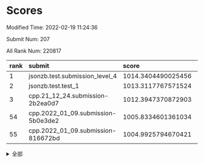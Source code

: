 # Scores

Modified Time: 2022-02-19 11:24:36

Submit Num: 207

All Rank Num: 220817

| rank |               submit               |       score        |       sigma        | pk_num |
| :--- | :--------------------------------- | :----------------- | :----------------- | :----- |
| 1    | jsonzb.test.submission_level_4     | 1014.3404490025456 | 0.8587319094348737 | 4268   |
| 2    | jsonzb.test.test_1                 | 1013.3117767571524 | 0.82592564863737   | 4261   |
| 3    | cpp.21_12_24.submission-2b2ea0d7   | 1012.3947370872903 | 0.8017087424050219 | 4272   |
| 54   | cpp.2022_01_09.submission-5b0e3de2 | 1005.8334601361034 | 0.7235827761014689 | 4268   |
| 55   | cpp.2022_01_09.submission-816672bd | 1004.9925794670421 | 0.7174225568516184 | 4271   |


<details>
<summary>全部</summary>

| rank |                 submit                 |       score        |       sigma        | pk_num |
| :--- | :------------------------------------- | :----------------- | :----------------- | :----- |
| 1    | jsonzb.test.submission_level_4         | 1014.3404490025456 | 0.8587319094348737 | 4268   |
| 2    | jsonzb.test.test_1                     | 1013.3117767571524 | 0.82592564863737   | 4261   |
| 3    | cpp.21_12_24.submission-2b2ea0d7       | 1012.3947370872903 | 0.8017087424050219 | 4272   |
| 4    | gobigger.level_3.submission_level_3_19 | 1011.9646467711143 | 0.7798485055897597 | 4269   |
| 5    | gobigger.level_3.submission_level_3_32 | 1011.5791884651773 | 0.7657233977699881 | 4270   |
| 6    | gobigger.level_3.submission_level_3_4  | 1011.5576778134715 | 0.7905139012912537 | 4268   |
| 7    | gobigger.level_3.submission_level_3_2  | 1011.5243424745101 | 0.8050088669287122 | 4269   |
| 8    | gobigger.level_3.submission_level_3_35 | 1011.2847939637726 | 0.7758004646271718 | 4268   |
| 9    | gobigger.level_3.submission_level_3_10 | 1011.0971014352093 | 0.7584926160051323 | 4264   |
| 10   | gobigger.level_3.submission_level_3_7  | 1011.0755148871959 | 0.78882637285241   | 4268   |
| 11   | gobigger.level_3.submission_level_3_25 | 1010.8565538052308 | 0.7586780083097724 | 4263   |
| 12   | gobigger.level_3.submission_level_3_12 | 1010.7966774055916 | 0.741623837320381  | 4265   |
| 13   | gobigger.level_3.submission_level_3_27 | 1010.68959926995   | 0.7848002174413725 | 4269   |
| 14   | gobigger.level_3.submission_level_3_29 | 1010.5308188017055 | 0.7382886944213883 | 4266   |
| 15   | gobigger.level_3.submission_level_3_36 | 1010.505731315926  | 0.7425588719181168 | 4269   |
| 16   | gobigger.level_3.submission_level_3_5  | 1010.4543521369302 | 0.758859515473056  | 4271   |
| 17   | gobigger.level_3.submission_level_3_48 | 1010.4094879110314 | 0.7703890379356325 | 4263   |
| 18   | gobigger.level_3.submission_level_3_47 | 1010.3348614590869 | 0.7535139263078103 | 4262   |
| 19   | gobigger.level_3.submission_level_3_14 | 1010.3277454643913 | 0.7533616837787466 | 4273   |
| 20   | gobigger.level_3.submission_level_3_46 | 1010.2846991208567 | 0.7599621239058573 | 4268   |
| 21   | gobigger.level_3.submission_level_3_39 | 1010.2700384168935 | 0.7564374651823738 | 4270   |
| 22   | gobigger.level_3.submission_level_3_45 | 1010.253586812423  | 0.7753968815154513 | 4264   |
| 23   | gobigger.level_3.submission_level_3_37 | 1010.2260386412639 | 0.7599065010600514 | 4269   |
| 24   | gobigger.level_3.submission_level_3_17 | 1010.2233021013329 | 0.752269197270098  | 4267   |
| 25   | gobigger.level_3.submission_level_3_44 | 1010.1340072244244 | 0.7708246833799282 | 4261   |
| 26   | gobigger.level_3.submission_level_3_33 | 1010.1137614877055 | 0.7673998825647729 | 4265   |
| 27   | gobigger.level_3.submission_level_3_13 | 1010.1100911084494 | 0.7577654113512277 | 4264   |
| 28   | gobigger.level_3.submission_level_3_8  | 1010.0838906922869 | 0.7657747017336087 | 4269   |
| 29   | gobigger.level_3.submission_level_3_21 | 1009.7899871636952 | 0.7726387281383627 | 4263   |
| 30   | gobigger.level_3.submission_level_3_22 | 1009.7858793640762 | 0.7417775382682349 | 4269   |
| 31   | gobigger.level_3.submission_level_3_49 | 1009.781626569704  | 0.7654952268665876 | 4266   |
| 32   | gobigger.level_3.submission_level_3_9  | 1009.697417001482  | 0.7646696166675098 | 4268   |
| 33   | gobigger.level_3.submission_level_3_0  | 1009.6968305433542 | 0.7664165730172919 | 4271   |
| 34   | gobigger.level_3.submission_level_3_11 | 1009.6888915114575 | 0.7404115285348702 | 4268   |
| 35   | gobigger.level_3.submission_level_3_34 | 1009.6571161421751 | 0.7329564908078835 | 4267   |
| 36   | gobigger.level_3.submission_level_3_40 | 1009.6454979511691 | 0.7400199908062216 | 4268   |
| 37   | gobigger.level_3.submission_level_3_43 | 1009.6141976578596 | 0.752670607740608  | 4269   |
| 38   | gobigger.level_3.submission_level_3_16 | 1009.5874404865067 | 0.7544459942520286 | 4266   |
| 39   | gobigger.level_3.submission_level_3_26 | 1009.5392539877214 | 0.7652161270460618 | 4265   |
| 40   | gobigger.level_3.submission_level_3_1  | 1009.5370803918391 | 0.7748296379903529 | 4268   |
| 41   | gobigger.level_3.submission_level_3_38 | 1009.4247607117447 | 0.7692117774618352 | 4268   |
| 42   | gobigger.level_3.submission_level_3_6  | 1009.3575183184946 | 0.7565356475195434 | 4266   |
| 43   | gobigger.level_3.submission_level_3_15 | 1009.341154243068  | 0.761420770286357  | 4268   |
| 44   | gobigger.level_3.submission_level_3_23 | 1009.263800218724  | 0.7221834651380615 | 4268   |
| 45   | gobigger.level_3.submission_level_3_30 | 1009.2522855793292 | 0.7505633089181513 | 4273   |
| 46   | gobigger.level_3.submission_level_3_28 | 1009.1885331673723 | 0.7523501303712247 | 4273   |
| 47   | gobigger.level_3.submission_level_3_24 | 1009.1706372800194 | 0.7642889889147935 | 4268   |
| 48   | gobigger.level_3.submission_level_3_42 | 1009.1147135981371 | 0.7297468150310903 | 4265   |
| 49   | gobigger.level_3.submission_level_3_41 | 1009.0902745172104 | 0.7588916628386857 | 4267   |
| 50   | gobigger.level_3.submission_level_3_31 | 1008.8503352828977 | 0.7529925114955694 | 4264   |
| 51   | gobigger.level_3.submission_level_3_18 | 1008.7827069093571 | 0.7471395470340232 | 4259   |
| 52   | gobigger.level_3.submission_level_3_20 | 1008.3874406404435 | 0.736026358834402  | 4268   |
| 53   | gobigger.level_3.submission_level_3_3  | 1008.3766479495509 | 0.736810431190484  | 4263   |
| 54   | cpp.2022_01_09.submission-5b0e3de2     | 1005.8334601361034 | 0.7235827761014689 | 4268   |
| 55   | cpp.2022_01_09.submission-816672bd     | 1004.9925794670421 | 0.7174225568516184 | 4271   |
| 56   | gobigger.level_1.submission_level_1_21 | 1004.971815074027  | 0.7239090600568026 | 4267   |
| 57   | gobigger.level_1.submission_level_1_43 | 1004.8940346420208 | 0.722241655618851  | 4259   |
| 58   | gobigger.level_1.submission_level_1_36 | 1004.6823317323843 | 0.714081737707706  | 4263   |
| 59   | gobigger.level_1.submission_level_1_23 | 1004.6729877484082 | 0.7193931170182614 | 4272   |
| 60   | gobigger.level_1.submission_level_1_34 | 1004.5582595746189 | 0.7229106374156697 | 4262   |
| 61   | gobigger.level_1.submission_level_1_30 | 1004.337444996966  | 0.7085667125476124 | 4272   |
| 62   | gobigger.level_1.submission_level_1_45 | 1004.3063107779167 | 0.7214246226434496 | 4263   |
| 63   | gobigger.level_1.submission_level_1_38 | 1004.2924043080279 | 0.7152023388077281 | 4263   |
| 64   | gobigger.level_1.submission_level_1_7  | 1004.2135723464119 | 0.726743746052687  | 4272   |
| 65   | gobigger.level_1.submission_level_1_37 | 1004.1096276314231 | 0.715527704327091  | 4266   |
| 66   | gobigger.level_1.submission_level_1_0  | 1004.0775754390922 | 0.7201269866457859 | 4265   |
| 67   | gobigger.level_1.submission_level_1_15 | 1003.8934013625889 | 0.7121096544276201 | 4268   |
| 68   | gobigger.level_1.submission_level_1_42 | 1003.8881509791435 | 0.7202506014528169 | 4268   |
| 69   | gobigger.level_1.submission_level_1_24 | 1003.7150715784238 | 0.7235616342664642 | 4265   |
| 70   | gobigger.level_1.submission_level_1_10 | 1003.7097958260396 | 0.7140429174358021 | 4267   |
| 71   | gobigger.level_1.submission_level_1_8  | 1003.6482636477825 | 0.7111831938834459 | 4272   |
| 72   | gobigger.level_1.submission_level_1_46 | 1003.6429447414296 | 0.7141287953336423 | 4264   |
| 73   | gobigger.level_1.submission_level_1_25 | 1003.6082261414928 | 0.7240604214252118 | 4265   |
| 74   | gobigger.level_1.submission_level_1_32 | 1003.5821748643316 | 0.7208025689304456 | 4264   |
| 75   | gobigger.level_1.submission_level_1_26 | 1003.5795834145763 | 0.7102764510645987 | 4269   |
| 76   | gobigger.level_1.submission_level_1_1  | 1003.558672857521  | 0.7104676074974086 | 4257   |
| 77   | gobigger.level_1.submission_level_1_20 | 1003.5225315759981 | 0.7150244171369932 | 4270   |
| 78   | gobigger.level_1.submission_level_1_3  | 1003.4779834529388 | 0.7111698170849982 | 4264   |
| 79   | gobigger.level_1.submission_level_1_28 | 1003.4091174805221 | 0.712746858433428  | 4271   |
| 80   | gobigger.level_1.submission_level_1_6  | 1003.3877575515279 | 0.7196539422090684 | 4266   |
| 81   | gobigger.level_1.submission_level_1_33 | 1003.3846285334665 | 0.7109784015416158 | 4270   |
| 82   | gobigger.level_1.submission_level_1_18 | 1003.3048526229214 | 0.7025905733052699 | 4269   |
| 83   | gobigger.level_1.submission_level_1_40 | 1003.2513069579778 | 0.7212938709124905 | 4264   |
| 84   | gobigger.level_1.submission_level_1_49 | 1003.1829097225512 | 0.7147699103634576 | 4268   |
| 85   | gobigger.level_1.submission_level_1_17 | 1003.160974434566  | 0.7135079604272698 | 4267   |
| 86   | gobigger.level_1.submission_level_1_31 | 1003.0847330365907 | 0.7222346544598192 | 4272   |
| 87   | gobigger.level_1.submission_level_1_22 | 1003.0585112462232 | 0.7188519209211871 | 4269   |
| 88   | gobigger.level_1.submission_level_1_9  | 1003.0344385223807 | 0.724335054411412  | 4265   |
| 89   | gobigger.level_1.submission_level_1_41 | 1002.9678179543005 | 0.7133943083515057 | 4265   |
| 90   | gobigger.level_1.submission_level_1_12 | 1002.9203607482731 | 0.7130686790721793 | 4268   |
| 91   | gobigger.level_1.submission_level_1_44 | 1002.8793101959028 | 0.7129137406314793 | 4266   |
| 92   | gobigger.level_1.submission_level_1_14 | 1002.8354079322431 | 0.7178526903016632 | 4268   |
| 93   | gobigger.level_1.submission_level_1_29 | 1002.8252453565281 | 0.7163355841809828 | 4265   |
| 94   | gobigger.level_1.submission_level_1_5  | 1002.7750410470977 | 0.7239343836498925 | 4270   |
| 95   | gobigger.level_1.submission_level_1_47 | 1002.7248000344251 | 0.7239185161191536 | 4256   |
| 96   | gobigger.level_1.submission_level_1_11 | 1002.7051626092909 | 0.7199053926433802 | 4268   |
| 97   | gobigger.level_1.submission_level_1_2  | 1002.6823746778432 | 0.7121172057541871 | 4267   |
| 98   | gobigger.level_1.submission_level_1_39 | 1002.6586107459871 | 0.7221388480473439 | 4266   |
| 99   | gobigger.level_1.submission_level_1_16 | 1002.5016113589073 | 0.7123113238640405 | 4268   |
| 100  | gobigger.level_1.submission_level_1_48 | 1002.2303824777401 | 0.7207123092882256 | 4267   |
| 101  | gobigger.level_1.submission_level_1_35 | 1002.1957604188707 | 0.7074037324469445 | 4264   |
| 102  | gobigger.level_1.submission_level_1_13 | 1002.011010765353  | 0.7217196978124331 | 4263   |
| 103  | gobigger.level_1.submission_level_1_27 | 1001.8505340414192 | 0.7098484687358607 | 4265   |
| 104  | gobigger.level_1.submission_level_1_19 | 1001.539795529549  | 0.7071140646294932 | 4266   |
| 105  | gobigger.level_1.submission_level_1_4  | 1000.9242552101141 | 0.7112357182297301 | 4265   |
| 106  | gobigger.random.submission_random_37   | 997.7368785527359  | 0.7204759927358085 | 4270   |
| 107  | gobigger.random.submission_random_14   | 997.2451679516117  | 0.7025091149036328 | 4267   |
| 108  | gobigger.random.submission_random_21   | 997.2108658017758  | 0.6948011794778012 | 4274   |
| 109  | gobigger.random.submission_random_17   | 997.1078493626271  | 0.7096082365825307 | 4268   |
| 110  | gobigger.random.submission_random_38   | 997.0757693822051  | 0.7010109447182682 | 4267   |
| 111  | gobigger.random.submission_random_41   | 997.0700973255447  | 0.7083595372898206 | 4261   |
| 112  | gobigger.random.submission_random_7    | 996.9307740013973  | 0.7041572087856756 | 4269   |
| 113  | gobigger.random.submission_random_28   | 996.599613109155   | 0.7232311626293821 | 4273   |
| 114  | gobigger.random.submission_random_40   | 996.5008220343373  | 0.708333305671295  | 4264   |
| 115  | gobigger.random.submission_random_44   | 996.438681370735   | 0.7059404102531391 | 4267   |
| 116  | gobigger.random.submission_random_49   | 996.4278040409048  | 0.70356310203048   | 4271   |
| 117  | gobigger.random.submission_random_9    | 996.3586459960937  | 0.7116730874261749 | 4272   |
| 118  | gobigger.random.submission_random_47   | 996.3012551950661  | 0.6980853676006389 | 4266   |
| 119  | gobigger.random.submission_random_48   | 996.2265374651721  | 0.7098809480132253 | 4270   |
| 120  | gobigger.random.submission_random_13   | 996.2131802134893  | 0.7326651399748102 | 4268   |
| 121  | gobigger.random.submission_random_10   | 996.1552613539727  | 0.7185556098218581 | 4268   |
| 122  | gobigger.random.submission_random_34   | 996.1428971749457  | 0.7150964881666082 | 4266   |
| 123  | gobigger.random.submission_random_35   | 996.0219494189089  | 0.7054570348599619 | 4273   |
| 124  | gobigger.random.submission_random_5    | 995.9913872416289  | 0.7104701301210116 | 4267   |
| 125  | gobigger.random.submission_random_36   | 995.9857038262351  | 0.7037381173650891 | 4265   |
| 126  | gobigger.random.submission_random_12   | 995.9599886107728  | 0.7173833746161068 | 4264   |
| 127  | gobigger.random.submission_random_42   | 995.9483535024772  | 0.7165612521071411 | 4266   |
| 128  | gobigger.random.submission_random_6    | 995.9308029610511  | 0.7219030448771219 | 4267   |
| 129  | gobigger.random.submission_random_30   | 995.9097666053134  | 0.7160574044468674 | 4267   |
| 130  | gobigger.random.submission_random_16   | 995.8899656747245  | 0.7193356656581351 | 4270   |
| 131  | gobigger.random.submission_random_4    | 995.779924995766   | 0.7038974980639766 | 4267   |
| 132  | gobigger.random.submission_random_46   | 995.7750230251487  | 0.7109160250811982 | 4269   |
| 133  | gobigger.random.submission_random_1    | 995.7401720001671  | 0.7071435066644317 | 4268   |
| 134  | gobigger.random.submission_random_20   | 995.7216502801987  | 0.7194654583657579 | 4267   |
| 135  | gobigger.random.submission_random_3    | 995.6671546668991  | 0.7088898544517236 | 4266   |
| 136  | gobigger.random.submission_random_23   | 995.6621899093112  | 0.7080205043456129 | 4266   |
| 137  | gobigger.random.submission_random_45   | 995.6398784878215  | 0.7085852627537605 | 4270   |
| 138  | gobigger.random.submission_random_33   | 995.607090050333   | 0.727538129008138  | 4268   |
| 139  | gobigger.random.submission_random_18   | 995.6056943590813  | 0.7130157277487585 | 4262   |
| 140  | gobigger.random.submission_random_2    | 995.5034748183973  | 0.7230834068899696 | 4260   |
| 141  | gobigger.random.submission_random_19   | 995.4520106444814  | 0.7117809645771376 | 4270   |
| 142  | gobigger.random.submission_random_25   | 995.406126957952   | 0.7290213595218928 | 4268   |
| 143  | gobigger.random.submission_random_11   | 995.3891538090724  | 0.728360116426161  | 4268   |
| 144  | gobigger.random.submission_random_27   | 995.3847096092447  | 0.7010896816550688 | 4267   |
| 145  | gobigger.random.submission_random_15   | 995.3067287468821  | 0.7100005577396903 | 4264   |
| 146  | gobigger.random.submission_random_29   | 995.158382565199   | 0.7095024409195725 | 4268   |
| 147  | gobigger.random.submission_random_39   | 995.1211228915857  | 0.7219810368609592 | 4263   |
| 148  | gobigger.random.submission_random_43   | 995.0965255877157  | 0.7130271554352896 | 4267   |
| 149  | gobigger.random.submission_random_24   | 995.0391553310823  | 0.7301264729759348 | 4270   |
| 150  | gobigger.random.submission_random_32   | 995.024916320239   | 0.6985521940149702 | 4263   |
| 151  | gobigger.random.submission_random_22   | 995.0235197851813  | 0.701844923368344  | 4268   |
| 152  | gobigger.random.submission_random_26   | 994.933862129927   | 0.718491289747764  | 4267   |
| 153  | gobigger.random.submission_random_31   | 994.8736291303206  | 0.7150965064113372 | 4270   |
| 154  | gobigger.random.submission_random_8    | 994.7928350904258  | 0.7319292853810875 | 4265   |
| 155  | gobigger.random.submission_random_0    | 994.6014462876105  | 0.7055129467250172 | 4266   |
| 156  | gobigger.level_2.submission_level_2_11 | 994.3351146866863  | 0.7226621456918267 | 4265   |
| 157  | gobigger.level_2.submission_level_2_17 | 994.1970443514275  | 0.7193570478151826 | 4269   |
| 158  | gobigger.level_2.submission_level_2_41 | 993.941784801899   | 0.737163548985015  | 4268   |
| 159  | gobigger.level_2.submission_level_2_38 | 993.6420526548997  | 0.7284062447902377 | 4265   |
| 160  | gobigger.level_2.submission_level_2_13 | 993.5109167978945  | 0.7329202747634643 | 4268   |
| 161  | gobigger.level_2.submission_level_2_24 | 993.2938016269859  | 0.7562389825526029 | 4269   |
| 162  | gobigger.level_2.submission_level_2_10 | 993.2668887717908  | 0.7368863863383875 | 4272   |
| 163  | gobigger.level_2.submission_level_2_30 | 993.1353228453652  | 0.7410656796432762 | 4263   |
| 164  | gobigger.level_2.submission_level_2_37 | 993.0401036462457  | 0.7509563570123301 | 4266   |
| 165  | gobigger.level_2.submission_level_2_26 | 992.8403483366841  | 0.7303862155160787 | 4272   |
| 166  | gobigger.level_2.submission_level_2_39 | 992.7849465655763  | 0.7428776712532135 | 4270   |
| 167  | gobigger.level_2.submission_level_2_6  | 992.7600945459195  | 0.7312264316664777 | 4265   |
| 168  | gobigger.level_2.submission_level_2_23 | 992.587239603707   | 0.7221475842917948 | 4269   |
| 169  | gobigger.level_2.submission_level_2_12 | 992.4299099146687  | 0.7499830661304646 | 4271   |
| 170  | gobigger.level_2.submission_level_2_40 | 992.4123349920376  | 0.733379856040529  | 4267   |
| 171  | gobigger.level_2.submission_level_2_27 | 992.3870156470895  | 0.7313306552736781 | 4267   |
| 172  | gobigger.level_2.submission_level_2_45 | 992.2488409259747  | 0.7379341791679292 | 4265   |
| 173  | gobigger.level_2.submission_level_2_3  | 992.2378394928254  | 0.7484993160227147 | 4271   |
| 174  | gobigger.level_2.submission_level_2_46 | 992.1621470796788  | 0.7481241330981772 | 4267   |
| 175  | gobigger.level_2.submission_level_2_19 | 992.1463780729584  | 0.7356790817884798 | 4267   |
| 176  | gobigger.level_2.submission_level_2_20 | 992.111433272434   | 0.7603670895884768 | 4270   |
| 177  | gobigger.level_2.submission_level_2_0  | 992.0461091229851  | 0.7529129873548857 | 4266   |
| 178  | gobigger.level_2.submission_level_2_21 | 992.0368953141696  | 0.7208514982779682 | 4266   |
| 179  | gobigger.level_2.submission_level_2_29 | 991.9337751923654  | 0.7491035164880143 | 4270   |
| 180  | gobigger.level_2.submission_level_2_4  | 991.9053389981196  | 0.7402583483124158 | 4265   |
| 181  | gobigger.level_2.submission_level_2_7  | 991.8278055751683  | 0.7436336067120897 | 4262   |
| 182  | gobigger.level_2.submission_level_2_49 | 991.8187082747899  | 0.771130202417361  | 4261   |
| 183  | gobigger.level_2.submission_level_2_16 | 991.7633802948242  | 0.7427996239900702 | 4269   |
| 184  | gobigger.level_2.submission_level_2_44 | 991.717723692108   | 0.7412504893945536 | 4266   |
| 185  | gobigger.level_2.submission_level_2_18 | 991.6316467841592  | 0.7415129827753832 | 4267   |
| 186  | gobigger.level_2.submission_level_2_31 | 991.5430429473904  | 0.7450619503293073 | 4267   |
| 187  | gobigger.level_2.submission_level_2_32 | 991.5186165705759  | 0.7532151174822515 | 4265   |
| 188  | gobigger.level_2.submission_level_2_1  | 991.4844235505469  | 0.7657071371391029 | 4265   |
| 189  | gobigger.level_2.submission_level_2_34 | 991.3830291002258  | 0.7598414231015884 | 4270   |
| 190  | gobigger.level_2.submission_level_2_47 | 991.3174161948707  | 0.7451310573265849 | 4268   |
| 191  | gobigger.level_2.submission_level_2_8  | 991.2352647624266  | 0.7778710246927578 | 4267   |
| 192  | gobigger.level_2.submission_level_2_15 | 991.1547703147891  | 0.7561967055216953 | 4268   |
| 193  | gobigger.level_2.submission_level_2_33 | 991.1526838431153  | 0.763743903202767  | 4264   |
| 194  | gobigger.level_2.submission_level_2_43 | 991.1307756937283  | 0.7640393577879094 | 4266   |
| 195  | gobigger.level_2.submission_level_2_28 | 991.0923187277754  | 0.7709559701039308 | 4269   |
| 196  | gobigger.level_2.submission_level_2_2  | 991.0573445396363  | 0.7449699992165519 | 4266   |
| 197  | gobigger.level_2.submission_level_2_22 | 991.0194762090651  | 0.772774350086236  | 4276   |
| 198  | gobigger.level_2.submission_level_2_9  | 990.990285818618   | 0.7806472070208146 | 4271   |
| 199  | gobigger.level_2.submission_level_2_25 | 990.9169527637039  | 0.7446572509654992 | 4261   |
| 200  | gobigger.level_2.submission_level_2_48 | 990.7317308268274  | 0.7604542231966095 | 4262   |
| 201  | gobigger.level_2.submission_level_2_5  | 990.6702208848124  | 0.7527040113619949 | 4271   |
| 202  | gobigger.level_2.submission_level_2_36 | 990.4582126094157  | 0.7550324751482237 | 4263   |
| 203  | gobigger.level_2.submission_level_2_42 | 990.3627643437204  | 0.7535889402026129 | 4267   |
| 204  | gobigger.level_2.submission_level_2_35 | 990.2515257622724  | 0.781771530885308  | 4272   |
| 205  | gobigger.level_2.submission_level_2_14 | 989.9543758296822  | 0.7535987236868773 | 4267   |
| 206  | gobigger.none.submission_none_1        | 979.3348038730827  | 1.1948191339617333 | 4264   |
| 207  | gobigger.none.submission_none_0        | 977.5249257279067  | 1.3258108608677346 | 4270   |

</details>
